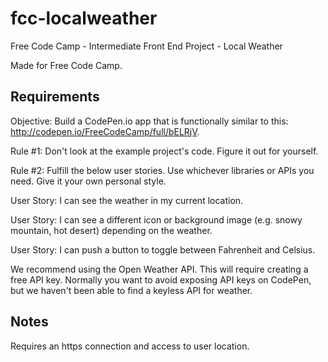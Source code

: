 # fcc-localweather
Free Code Camp - Intermediate Front End Project - Local Weather

Made for Free Code Camp.

## Requirements

Objective: Build a CodePen.io app that is functionally similar to this: http://codepen.io/FreeCodeCamp/full/bELRjV.

Rule #1: Don't look at the example project's code. Figure it out for yourself.

Rule #2: Fulfill the below user stories. Use whichever libraries or APIs you need. Give it your own personal style.

User Story: I can see the weather in my current location.

User Story: I can see a different icon or background image (e.g. snowy mountain, hot desert) depending on the weather.

User Story: I can push a button to toggle between Fahrenheit and Celsius.

We recommend using the Open Weather API. This will require creating a free API key. Normally you want to avoid exposing API keys on CodePen, but we haven't been able to find a keyless API for weather.

## Notes

Requires an https connection and access to user location.

